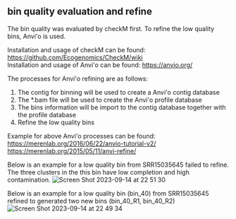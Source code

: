 ## bin quality evaluation and refine
The bin quality was evaluated by checkM first. To refine the low quality bins, Anvi'o is used.

  Installation and usage of checkM can be found: https://github.com/Ecogenomics/CheckM/wiki  
  Installation and usage of Anvi'o can be found: https://anvio.org/

The processes for Anvi'o refining are as follows:

1. The contig for binning will be used to create a Anvi'o contig database
2. The *.bam file will be used to create the Anvi'o profile database
3. The bins information will be import to the contig database together with the profile database
4. Refine the low quality bins

Example for above Anvi'o processes can be found:  
  https://merenlab.org/2016/06/22/anvio-tutorial-v2/    
  https://merenlab.org/2015/05/11/anvi-refine/

Below is an example for a low quality bin from SRR15035645 failed to refine. The three clusters in the this bin have low completion and high contamination.
![Screen Shot 2023-09-14 at 22 51 30](https://github.com/danghongyu/Workflow_for_genome_resolved_analysis/assets/77089121/e243e4a4-8dd6-44da-9b56-5cb072179950)


Below is an example for a low quality bin (bin_40) from SRR15035645 refined to generated two new bins (bin_40_R1, bin_40_R2)
![Screen Shot 2023-09-14 at 22 49 34](https://github.com/danghongyu/Workflow_for_genome_resolved_analysis/assets/77089121/57a8ed09-b0e8-4d10-8f08-72dba855c9ac)


